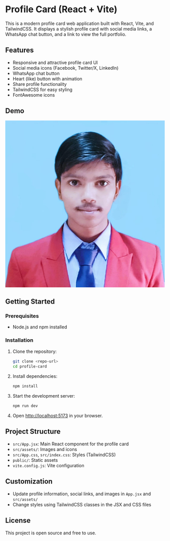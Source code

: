 
# Profile Card (React + Vite)

This is a modern profile card web application built with React, Vite, and TailwindCSS. It displays a stylish profile card with social media links, a WhatsApp chat button, and a link to view the full portfolio.

## Features

- Responsive and attractive profile card UI
- Social media icons (Facebook, Twitter/X, LinkedIn)
- WhatsApp chat button
- Heart (like) button with animation
- Share profile functionality
- TailwindCSS for easy styling
- FontAwesome icons

## Demo

![Profile Card Screenshot](src/assets/photo2.jpg)

## Getting Started

### Prerequisites
- Node.js and npm installed

### Installation
1. Clone the repository:
	```sh
	git clone <repo-url>
	cd profile-card
	```
2. Install dependencies:
	```sh
	npm install
	```
3. Start the development server:
	```sh
	npm run dev
	```
4. Open [http://localhost:5173](http://localhost:5173) in your browser.

## Project Structure

- `src/App.jsx`: Main React component for the profile card
- `src/assets/`: Images and icons
- `src/App.css`, `src/index.css`: Styles (TailwindCSS)
- `public/`: Static assets
- `vite.config.js`: Vite configuration

## Customization

- Update profile information, social links, and images in `App.jsx` and `src/assets/`
- Change styles using TailwindCSS classes in the JSX and CSS files

## License

This project is open source and free to use.
